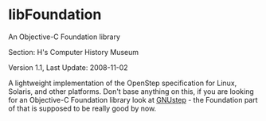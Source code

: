 # libFoundation
An Objective-C Foundation library

Section: H's Computer History Museum

Version 1.1, Last Update: 2008-11-02

A lightweight implementation of the OpenStep specification for Linux, Solaris,
and other platforms. Don't base anything on this, if you are looking for an
Objective-C Foundation library look at [GNUstep](http://www.gnustep.org/) -
the Foundation part of that is supposed to be really good by now.
